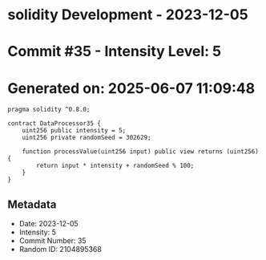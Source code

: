 ﻿# solidity Development - 2023-12-05
# Commit #35 - Intensity Level: 5
# Generated on: 2025-06-07 11:09:48
```solidity
pragma solidity ^0.8.0;

contract DataProcessor35 {
    uint256 public intensity = 5;
    uint256 private randomSeed = 302629;

    function processValue(uint256 input) public view returns (uint256) {
        return input * intensity + randomSeed % 100;
    }
}
```
## Metadata
- Date: 2023-12-05
- Intensity: 5
- Commit Number: 35
- Random ID: 2104895368
